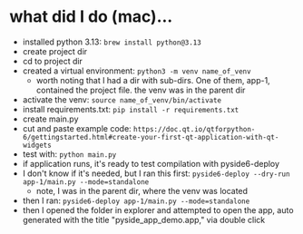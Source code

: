 # what did I do (mac)...
- installed python 3.13: `brew install python@3.13`
- create project dir
- cd to project dir
- created a virtual environment: `python3 -m venv name_of_venv`
    - worth noting that I had a dir with sub-dirs. One of them, app-1, contained the project file. the venv was in the parent dir
- activate the venv: `source name_of_venv/bin/activate`
- install requirements.txt: `pip install -r requirements.txt`
- create main.py
- cut and paste example code: `https://doc.qt.io/qtforpython-6/gettingstarted.html#create-your-first-qt-application-with-qt-widgets`
- test with: `python main.py`
- if application runs, it's ready to test compilation with pyside6-deploy
- I don't know if it's needed, but I ran this first: `pyside6-deploy --dry-run app-1/main.py --mode=standalone`
    - note, I was in the parent dir, where the venv was located
- then I ran: `pyside6-deploy app-1/main.py --mode=standalone`
- then I opened the folder in explorer and attempted to open the app, auto generated with the title "pyside_app_demo.app," via double click
